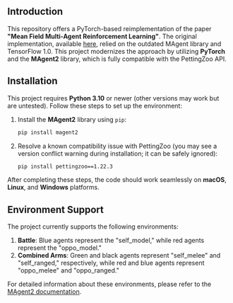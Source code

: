 ## Introduction

This repository offers a PyTorch-based reimplementation of the paper **"Mean Field Multi-Agent Reinforcement Learning"**. The original implementation, available [here](https://github.com/mlii/mfrl), relied on the outdated MAgent library and TensorFlow 1.0. This project modernizes the approach by utilizing **PyTorch** and the **MAgent2** library, which is fully compatible with the PettingZoo API.

## Installation

This project requires **Python 3.10** or newer (other versions may work but are untested). Follow these steps to set up the environment:

1. Install the **MAgent2** library using `pip`:
    ```bash
    pip install magent2
    ```

2. Resolve a known compatibility issue with PettingZoo (you may see a version conflict warning during installation; it can be safely ignored):
    ```bash
    pip install pettingzoo==1.22.3
    ```

After completing these steps, the code should work seamlessly on **macOS**, **Linux**, and **Windows** platforms.

## Environment Support

The project currently supports the following environments:

1. **Battle**: Blue agents represent the "self_model," while red agents represent the "oppo_model."
2. **Combined Arms**: Green and black agents represent "self_melee" and "self_ranged," respectively, while red and blue agents represent "oppo_melee" and "oppo_ranged."

For detailed information about these environments, please refer to the [MAgent2 documentation](https://magent2.farama.org).
